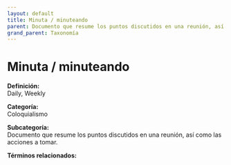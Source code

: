 ```yaml
---
layout: default
title: Minuta / minuteando
parent: Documento que resume los puntos discutidos en una reunión, así como las acciones a tomar.
grand_parent: Taxonomía
---
```


# Minuta / minuteando

**Definición:**  
Daily, Weekly

**Categoría:**  
Coloquialismo

**Subcategoría:**  
Documento que resume los puntos discutidos en una reunión, así como las acciones a tomar.

**Términos relacionados:**  

